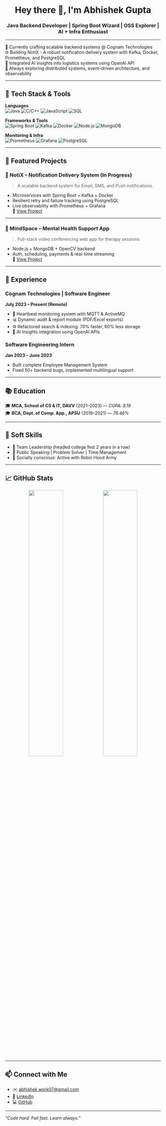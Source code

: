 <h1 align="center">Hey there 👋, I'm Abhishek Gupta</h1>
<h3 align="center">Java Backend Developer | Spring Boot Wizard | OSS Explorer | AI + Infra Enthusiast</h3>

---

🚀 Currently crafting scalable backend systems @ Cognam Technologies  
🌐 Building NotiX - A robust notification delivery system with Kafka, Docker, Prometheus, and PostgreSQL  
🤖 Integrated AI insights into logistics systems using OpenAI API  
🔭 Always exploring distributed systems, event-driven architecture, and observability

---

## 🔧 Tech Stack & Tools

**Languages**  
![Java](https://img.shields.io/badge/Java-ED8B00?style=for-the-badge&logo=java&logoColor=white)
![C/C++](https://img.shields.io/badge/C/C++-00599C?style=for-the-badge&logo=cplusplus&logoColor=white)
![JavaScript](https://img.shields.io/badge/JavaScript-F7DF1E?style=for-the-badge&logo=javascript&logoColor=black)
![SQL](https://img.shields.io/badge/MySQL-4479A1?style=for-the-badge&logo=mysql&logoColor=white)

**Frameworks & Tools**  
![Spring Boot](https://img.shields.io/badge/Spring_Boot-6DB33F?style=for-the-badge&logo=spring-boot&logoColor=white)
![Kafka](https://img.shields.io/badge/Apache_Kafka-231F20?style=for-the-badge&logo=apachekafka&logoColor=white)
![Docker](https://img.shields.io/badge/Docker-2496ED?style=for-the-badge&logo=docker&logoColor=white)
![Node.js](https://img.shields.io/badge/Node.js-339933?style=for-the-badge&logo=nodedotjs&logoColor=white)
![MongoDB](https://img.shields.io/badge/MongoDB-47A248?style=for-the-badge&logo=mongodb&logoColor=white)

**Monitoring & Infra**  
![Prometheus](https://img.shields.io/badge/Prometheus-E6522C?style=for-the-badge&logo=prometheus&logoColor=white)
![Grafana](https://img.shields.io/badge/Grafana-F46800?style=for-the-badge&logo=grafana&logoColor=white)
![PostgreSQL](https://img.shields.io/badge/PostgreSQL-336791?style=for-the-badge&logo=postgresql&logoColor=white)

---

## 🌟 Featured Projects

### 🔔 NotiX – Notification Delivery System (In Progress)
> A scalable backend system for Email, SMS, and Push notifications.

- Microservices with Spring Boot + Kafka + Docker
- Resilient retry and failure tracking using PostgreSQL
- Live observability with Prometheus + Grafana  
🔗 [View Project](https://github.com/abhishekwork07/NotiX--Notification-Delivery-Service)

---

### 🧠 MindSpace – Mental Health Support App
> Full-stack video conferencing web app for therapy sessions

- Node.js + MongoDB + OpenCV backend
- Auth, scheduling, payments & real-time streaming  
🔗 [View Project](https://github.com/jaytamrakar/mind-space-project)

---

## 💼 Experience

### Cognam Technologies | Software Engineer  
**July 2023 – Present (Remote)**  
- 🚦 Heartbeat monitoring system with MQTT & ActiveMQ  
- 📊 Dynamic audit & report module (PDF/Excel exports)  
- ⚙️ Refactored search & indexing: 70% faster, 60% less storage  
- 🤖 AI insights integration using OpenAI APIs

### Software Engineering Intern  
**Jan 2023 – June 2023**  
- Built complete Employee Management System  
- Fixed 50+ backend bugs, implemented multilingual support

---

## 📚 Education

🎓 **MCA, School of CS & IT, DAVV** (2021–2023) — *CGPA: 8.19*  
🎓 **BCA, Dept. of Comp. App., APSU** (2018–2021) — *76.46%*

---

## 🧠 Soft Skills

- 👥 Team Leadership (headed college fest 2 years in a row)  
- 🎤 Public Speaking | Problem Solver | Time Management  
- 🫶 Socially conscious: Active with Robin Hood Army

---

## 📈 GitHub Stats

<p align="center">
  <img width="47%" src="https://github-readme-stats.vercel.app/api?username=abhishekwork07&show_icons=true&theme=radical" />
  <img width="47%" src="https://github-readme-streak-stats.herokuapp.com/?user=abhishekwork07&theme=radical" />
</p>

---

## 📫 Connect with Me

- ✉️ [abhishek.work07@gmail.com](mailto:abhishek.work07@gmail.com)  
- 💼 [LinkedIn](https://www.linkedin.com/in/abhishek-gupta-2bbb1919b/)  
- 💻 [GitHub](https://github.com/abhishekwork07)

---

*“Code hard. Fail fast. Learn always.”*
